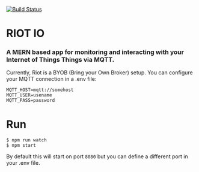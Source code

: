 [![Build Status](https://travis-ci.org/jarrettgreen/riot-io.svg?branch=develop)](https://travis-ci.org/jarrettgreen/riot-io)

# RIOT IO
### A MERN based app for monitoring and interacting with your Internet of Things Things via MQTT.

Currently, Riot is a BYOB (Bring your Own Broker) setup. You can configure your MQTT connection in a .env file:

```
MQTT_HOST=mqtt://somehost
MQTT_USER=usename
MQTT_PASS=password

```

# Run
```
$ npm run watch
$ npm start
```

By default this will start on port `8080` but you can define a different port in your .env file.
